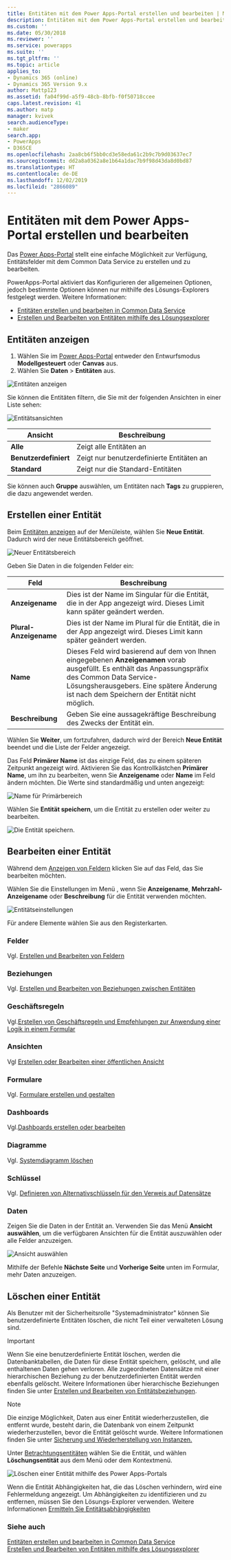 ```yaml
---
title: Entitäten mit dem Power Apps-Portal erstellen und bearbeiten | Microsoft-Dokumentation
description: Entitäten mit dem Power Apps-Portal erstellen und bearbeiten
ms.custom: ''
ms.date: 05/30/2018
ms.reviewer: ''
ms.service: powerapps
ms.suite: ''
ms.tgt_pltfrm: ''
ms.topic: article
applies_to:
- Dynamics 365 (online)
- Dynamics 365 Version 9.x
author: Mattp123
ms.assetid: fa04f99d-a5f9-48cb-8bfb-f0f50718ccee
caps.latest.revision: 41
ms.author: matp
manager: kvivek
search.audienceType:
- maker
search.app:
- PowerApps
- D365CE
ms.openlocfilehash: 2aa8cb6f5bb0cd3e58eda61c2b9c7b9d03637ec7
ms.sourcegitcommit: dd2a8a0362a8e1b64a1dac7b9f98d43da8d0bd87
ms.translationtype: HT
ms.contentlocale: de-DE
ms.lasthandoff: 12/02/2019
ms.locfileid: "2866089"
---
```

# <a name="create-and-edit-entities-using-power-apps-portal"></a>Entitäten mit dem Power Apps-Portal erstellen und bearbeiten

Das [Power Apps-Portal](https://make.powerapps.com/?utm_source=padocs&utm_medium=linkinadoc&utm_campaign=referralsfromdoc) stellt eine einfache Möglichkeit zur Verfügung, Entitätsfelder mit dem Common Data Service zu erstellen und zu bearbeiten.

PowerApps-Portal aktiviert das  Konfigurieren der allgemeinen Optionen, jedoch bestimmte Optionen können nur mithilfe des Lösungs-Explorers festgelegt werden. Weitere Informationen: 
- [Entitäten erstellen und bearbeiten in Common Data Service](create-edit-entities.md)
- [Erstellen und Bearbeiten von Entitäten mithilfe des Lösungsexplorer](create-edit-entities-solution-explorer.md)

## <a name="view-entities"></a>Entitäten anzeigen

1. Wählen Sie im [Power Apps-Portal](https://make.powerapps.com/?utm_source=padocs&utm_medium=linkinadoc&utm_campaign=referralsfromdoc) entweder den Entwurfsmodus **Modellgesteuert** oder **Canvas** aus.
2. Wählen Sie **Daten** > **Entitäten** aus.

![Entitäten anzeigen](media/view-entities-portal.png)

Sie können die Entitäten filtern, die Sie mit der folgenden Ansichten in einer Liste sehen: 

![Entitätsansichten](media/entity-views-portal.png)

 |Ansicht|Beschreibung|
 |--|--|
 |**Alle**| Zeigt alle Entitäten an|
 |**Benutzerdefiniert**|Zeigt nur benutzerdefinierte Entitäten an|
 |**Standard**|Zeigt nur die Standard-Entitäten |

Sie können auch **Gruppe** auswählen, um Entitäten nach **Tags** zu gruppieren, die dazu angewendet werden.

## <a name="create-an-entity"></a>Erstellen einer Entität

Beim [Entitäten anzeigen](#view-entities) auf der Menüleiste, wählen Sie **Neue Entität**. Dadurch wird der neue Entitätsbereich geöffnet.

![Neuer Entitätsbereich](media/new-entity-panel.png)

Geben Sie Daten in die folgenden Felder ein:

|Feld|Beschreibung|
|--|--|
|**Anzeigename**|Dies ist der Name im Singular für die Entität, die in der App angezeigt wird. Dieses Limit kann später geändert werden.|
|**Plural-Anzeigename**|Dies ist der Name im Plural für die Entität, die in der App angezeigt wird. Dieses Limit kann später geändert werden.|
|**Name**|Dieses Feld wird basierend auf dem von Ihnen eingegebenen **Anzeigenamen** vorab ausgefüllt. Es enthält das Anpassungspräfix des Common Data Service-Lösungsherausgebers. Eine spätere Änderung ist nach dem Speichern der Entität nicht möglich.|
|**Beschreibung**|Geben Sie eine aussagekräftige Beschreibung des Zwecks der Entität ein.|

Wählen Sie **Weiter**, um fortzufahren, dadurch wird der Bereich **Neue Entität** beendet und die Liste der Felder angezeigt.

Das Feld **Primärer Name** ist das einzige Feld, das zu einem späteren Zeitpunkt angezeigt wird. Aktivieren Sie das Kontrollkästchen **Primärer Name**, um ihn zu bearbeiten, wenn Sie **Anzeigename** oder **Name** im Feld ändern möchten. Die Werte sind standardmäßig und unten angezeigt:

![Name für Primärbereich](media/primary-name-panel.png)

Wählen Sie **Entität speichern**, um die Entität zu erstellen oder weiter zu bearbeiten.

![Die Entität speichern.](media/save-entity-portal.png)

## <a name="edit-an-entity"></a>Bearbeiten einer Entität

Während dem [Anzeigen von Feldern](#view-entities) klicken Sie auf das Feld, das Sie bearbeiten möchten.

Wählen Sie die Einstellungen im Menü , wenn Sie **Anzeigename**, **Mehrzahl- Anzeigename** oder **Beschreibung** für die Entität verwenden möchten.

![Entitätseinstellungen](media/entity-settings-portal.png)

Für andere Elemente wählen Sie aus den Registerkarten.

### <a name="fields"></a>Felder

Vgl. [Erstellen und Bearbeiten von Feldern](create-edit-fields.md)

### <a name="relationships"></a>Beziehungen

Vgl. [Erstellen und Bearbeiten von Beziehungen zwischen Entitäten](create-edit-entity-relationships.md)

### <a name="business-rules"></a>Geschäftsregeln

Vgl.[Erstellen von Geschäftsregeln und Empfehlungen zur Anwendung einer Logik in einem Formular](../model-driven-apps/create-business-rules-recommendations-apply-logic-form.md)

### <a name="views"></a>Ansichten

Vgl [Erstellen oder Bearbeiten einer öffentlichen Ansicht](../model-driven-apps/create-edit-views.md)

### <a name="forms"></a>Formulare

Vgl. [Formulare erstellen und gestalten](../model-driven-apps/create-design-forms.md)

### <a name="dashboards"></a>Dashboards

Vgl.[Dashboards erstellen oder bearbeiten](../model-driven-apps/create-edit-dashboards.md)

### <a name="charts"></a>Diagramme

Vgl. [Systemdiagramm löschen](../model-driven-apps/create-edit-system-chart.md)

### <a name="keys"></a>Schlüssel

Vgl. [Definieren von Alternativschlüsseln für den Verweis auf Datensätze](define-alternate-keys-reference-records.md)

### <a name="data"></a>Daten

Zeigen Sie die Daten in der Entität an.
Verwenden Sie das Menü **Ansicht auswählen**, um die verfügbaren Ansichten für die Entität auszuwählen oder alle Felder anzuzeigen.

![Ansicht auswählen](media/entity-data-select-view.png)

Mithilfe der Befehle **Nächste Seite** und **Vorherige Seite** unten im Formular, mehr Daten anzuzeigen.

## <a name="delete-an-entity"></a>Löschen einer Entität

Als Benutzer mit der Sicherheitsrolle "Systemadministrator" können Sie benutzerdefinierte Entitäten löschen, die nicht Teil einer verwalteten Lösung sind.  
  
> [!IMPORTANT]
>  Wenn Sie eine benutzerdefinierte Entität löschen, werden die Datenbanktabellen, die Daten für diese Entität speichern, gelöscht, und alle enthaltenen Daten gehen verloren. Alle zugeordneten Datensätze mit einer hierarchischen Beziehung zu der benutzerdefinierten Entität werden ebenfalls gelöscht. Weitere Informationen über hierarchische Beziehungen finden Sie unter [Erstellen und Bearbeiten von Entitätsbeziehungen](create-edit-entity-relationships.md).  
  
> [!NOTE]
> Die einzige Möglichkeit, Daten aus einer Entität wiederherzustellen, die entfernt wurde, besteht darin, die Datenbank von einem Zeitpunkt wiederherzustellen, bevor die Entität gelöscht wurde. Weitere Informationen finden Sie unter [Sicherung und Wiederherstellung von Instanzen.](/dynamics365/customer-engagement/admin/backup-restore-instances)

Unter [Betrachtungsentitäten](#view-entities) wählen Sie die Entität, und wählen **Löschungsentität** aus dem Menü oder dem Kontextmenü.

![Löschen einer Entität mithilfe des Power Apps-Portals](media/delete-entity-powerapps-portal.png)

Wenn die Entität Abhängigkeiten hat, die das Löschen verhindern, wird eine Fehlermeldung angezeigt. Um Abhängigkeiten zu identifizieren und zu entfernen, müssen Sie den Lösungs-Explorer verwenden. Weitere Informationen [Ermitteln Sie Entitätsabhängigkeiten](create-edit-entities-solution-explorer.md#identify-entity-dependencies)

### <a name="see-also"></a>Siehe auch

[Entitäten erstellen und bearbeiten in Common Data Service](create-edit-entities.md)<br />
[Erstellen und Bearbeiten von Entitäten mithilfe des Lösungsexplorer](create-edit-entities-solution-explorer.md)


